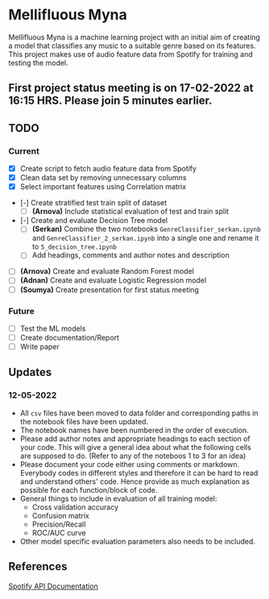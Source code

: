 # Mellifluous Myna

Mellifluous Myna is a machine learning project with an initial aim of creating a model that classifies any music to a suitable genre based on its features. This project makes use of audio feature data from Spotify for training and testing the model.

## First project status meeting is on 17-02-2022 at 16:15 HRS. Please join 5 minutes earlier.

## TODO

### Current

- [x] Create script to fetch audio feature data from Spotify
- [x] Clean data set by removing unnecessary columns
- [x] Select important features using Correlation matrix
- [-] Create stratified test train split of dataset
    - [ ] **(Arnova)** Include statistical evaluation of test and train split
- [-] Create and evaluate Decision Tree model
    - [ ] **(Serkan)** Combine the two notebooks `GenreClassifier_serkan.ipynb` and `GenreClassifier_2_serkan.ipynb` into a single one and rename it to `5_decision_tree.ipynb`
    - [ ] Add headings, comments and author notes and description
- [ ] **(Arnova)** Create and evaluate Random Forest model 
- [ ] **(Adnan)** Create and evaluate Logistic Regression model 
- [ ] **(Soumya)** Create presentation for first status meeting 

### Future

- [ ] Test the ML models
- [ ] Create documentation/Report
- [ ] Write paper

## Updates

### 12-05-2022

- All `csv` files have been moved to data folder and corresponding paths in the notebook files have been updated.
- The notebook names have been numbered in the order of execution.
- Please add author notes and appropriate headings to each section of your code. This will give a general idea about what the following cells are supposed to do. (Refer to any of the noteboos 1 to 3 for an idea)
- Please document your code either using comments or markdown. Everybody codes in different styles and therefore it can be hard to read and understand others' code. Hence provide as much explanation as possible for each function/block of code.
- General things to include in evaluation of all training model:
    + Cross validation accuracy
    + Confusion matrix
    + Precision/Recall
    + ROC/AUC curve
- Other model specific evaluation parameters also needs to be included.

## References

[Spotify API Documentation](https://developer.spotify.com/documentation/web-api/reference/#/)
